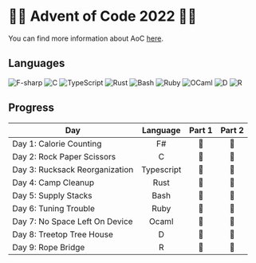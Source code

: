 # 🌟🎄 Advent of Code 2022 🎄🌟
You can find more information about AoC [here](https://adventofcode.com/2022 "Advent of Code 2022").

## Languages
![F-sharp](https://img.shields.io/badge/F%23-%23512BD4?style=for-the-badge&logo=dotnet&logoColor=white)
![C](https://img.shields.io/badge/c-%2300599C.svg?style=for-the-badge&logo=c&logoColor=white)
![TypeScript](https://img.shields.io/badge/typescript-%23007ACC.svg?style=for-the-badge&logo=typescript&logoColor=white)
![Rust](https://img.shields.io/badge/rust-%23000000.svg?style=for-the-badge&logo=rust&logoColor=white)
![Bash](https://img.shields.io/badge/bash-%23121011.svg?style=for-the-badge&logo=gnu-bash&logoColor=white)
![Ruby](https://img.shields.io/badge/ruby-%23CC342D.svg?style=for-the-badge&logo=ruby&logoColor=white)
![OCaml](https://img.shields.io/badge/ocaml-%23EC6813?style=for-the-badge&logo=ocaml&logoColor=white)
![D](https://img.shields.io/badge/d-%23B03931.svg?style=for-the-badge&logo=d&logoColor=white)
![R](https://img.shields.io/badge/r-%23276DC3.svg?style=for-the-badge&logo=r&logoColor=white)

<!-- ![ReasonML](https://img.shields.io/badge/reasonml-%23DD4B39.svg?style=for-the-badge&logo=reason&logoColor=white) -->
<!-- ![Crystal](https://img.shields.io/badge/crystal-%23000000.svg?style=for-the-badge&logo=crystal&logoColor=white) -->
<!-- ![Dart](https://img.shields.io/badge/dart-%230175C2.svg?style=for-the-badge&logo=dart&logoColor=white) -->
<!-- ![Visual Basic](https://img.shields.io/badge/visual_basic-%23512BD4?style=for-the-badge&logo=dotnet&logoColor=white) -->
<!-- ![Julia](https://img.shields.io/badge/-Julia-%239558B2?style=for-the-badge&logo=julia&logoColor=white) -->
<!-- ![Perl](https://img.shields.io/badge/perl-%2339457E.svg?style=for-the-badge&logo=perl&logoColor=white) -->
<!-- ![Scala](https://img.shields.io/badge/scala-%23DC322F.svg?style=for-the-badge&logo=scala&logoColor=white) -->
<!-- ![Lua](https://img.shields.io/badge/lua-%232C2D72.svg?style=for-the-badge&logo=lua&logoColor=white) -->
<!-- ![Carbon](https://img.shields.io/badge/carbon-%23000000.svg?style=for-the-badge&logo=c&logoColor=white) -->
<!-- ![Go](https://img.shields.io/badge/go-%2300ADD8.svg?style=for-the-badge&logo=go&logoColor=white) -->
<!-- ![C++](https://img.shields.io/badge/c++-%2300599C.svg?style=for-the-badge&logo=c%2B%2B&logoColor=white) -->
<!-- ![Kotlin](https://img.shields.io/badge/kotlin-%237F52FF.svg?style=for-the-badge&logo=kotlin&logoColor=white) -->
<!-- ![JavaScript](https://img.shields.io/badge/javascript-%23323330.svg?style=for-the-badge&logo=javascript&logoColor=%23F7DF1E) -->
<!-- ![Java](https://img.shields.io/badge/java-%23ED8B00.svg?style=for-the-badge&logo=java&logoColor=white) -->
<!-- ![C#](https://img.shields.io/badge/c%23-%23239120.svg?style=for-the-badge&logo=c-sharp&logoColor=white) -->
<!-- ![Python](https://img.shields.io/badge/python-%233670A0?style=for-the-badge&logo=python&logoColor=ffdd54) -->

## Progress

| Day                            |  Language  | Part 1 | Part 2 |
| ------------------------------ | :--------: | :----: | :----: |
| Day 1: Calorie Counting        |     F#     |   🌟    |   🌟    |
| Day 2: Rock Paper Scissors     |     C      |   🌟    |   🌟    |
| Day 3: Rucksack Reorganization | Typescript |   🌟    |   🌟    |
| Day 4: Camp Cleanup            |    Rust    |   🌟    |   🌟    |
| Day 5: Supply Stacks           |    Bash    |   🌟    |   🌟    |
| Day 6: Tuning Trouble          |    Ruby    |   🌟    |   🌟    |
| Day 7: No Space Left On Device |   Ocaml    |   🌟    |   🌟    |
| Day 8: Treetop Tree House      |     D      |   🌟    |   🌟    |
| Day 9: Rope Bridge             |     R      |   🌟    |   🌟    |
<!--
| Day 10:                        |            |        |        |
| Day 11:                        |            |        |        |
| Day 12:                        |            |        |        |
| Day 13:                        |            |        |        |
| Day 14:                        |            |        |        |
| Day 15:                        |            |        |        |
| Day 16:                        |            |        |        |
| Day 17:                        |            |        |        |
| Day 18:                        |            |        |        |
| Day 19:                        |            |        |        |
| Day 20:                        |            |        |        |
| Day 21:                        |            |        |        |
| Day 22:                        |            |        |        |
| Day 23:                        |            |        |        |
| Day 24:                        |            |        |        |
| Day 25:                        |            |        |        | -->

<!--
F#, C, Typescript, Rust, Bash, Ruby, Ocaml, D,  R
ReasonML, Crystal, Dart, Visual basic, Julia, Perl, Scala, Lua, Carbon, Go, C++, Kotlin, Javascript, Java, C#, Python
-->